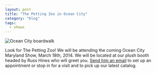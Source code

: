 ```yaml
---
layout: post
title: "The Petting Zoo in Ocean City"
category: "blog"
tags:
  - shows
---
```


![Ocean City boardwalk](http://pettingzoo.s3.amazonaws.com/blog/homepage-boardwalk.jpg)

Look for The Petting Zoo! We will be attending the coming Ocean City Maryland Show, March 18th, 2014. We will be located at our plush booth headed by Russ Hines who will greet you. [Send him an email](mailto:RHines@pettingzooplush.com) to set up an appointment or stop in for a visit and to pick up our latest catalog.